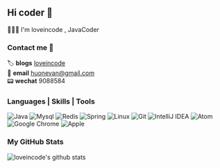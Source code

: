 ## Hi coder 👋 
 👨🏽‍💻  I'm loveincode , JavaCoder

### Contact me 📱

🏷 **blogs** [loveincode](https://www.cnblogs.com/loveincode/) </br>
📩 **email** huonevan@gmail.com </br>
📟 **wechat** 9088584 </br>


### Languages | Skills | Tools

![Java](https://img.shields.io/badge/Java-C76D00?style=flat-square&logo=Java&logoColor=white)
![Mysql](https://img.shields.io/badge/Mysql-01758F?style=flat-square&logo=Mysql&logoColor=white)
![Redis](https://img.shields.io/badge/Redis-D92C21?style=flat-square&logo=Redis&logoColor=white)
![Spring](https://img.shields.io/badge/Spring-32CD32?style=flat-square&logo=Spring&logoColor=white)
![Linux](https://img.shields.io/badge/Linux-17161B?style=flat-square&logo=Linux&logoColor=white)
![Git](https://img.shields.io/badge/Git-FA7343?style=flat-square&logo=Git&logoColor=white)
![IntelliJ IDEA](https://img.shields.io/badge/IntelliJ_IDEA-1575F9?style=flat-square&logo=IntelliJ-IDEA&logoColor=white)
![Atom](https://img.shields.io/badge/Atom-74C686?style=flat-square&logo=Atom&logoColor=white)
![Google Chrome](https://img.shields.io/badge/Google_Chrome-F7DF1E?style=flat-square&logo=Google-Chrome&logoColor=white)
![Apple](https://img.shields.io/badge/MacBook_Pro-999999?style=flat-square&logo=Apple&logoColor=white)


### My GitHub Stats

![loveincode's github stats](https://github-readme-stats.vercel.app/api?username=loveincode&show_icons=true)

